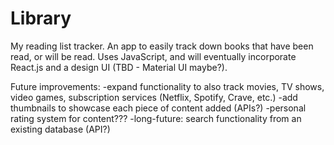 # Library
My reading list tracker.
An app to easily track down books that have been read, or will be read. Uses JavaScript, and will eventually incorporate React.js and a design UI (TBD - Material UI maybe?).

Future improvements: 
-expand functionality to also track movies, TV shows, video games, subscription services (Netflix, Spotify, Crave, etc.)
-add thumbnails to showcase each piece of content added (APIs?)
-personal rating system for content???
-long-future: search functionality from an existing database (API?)
